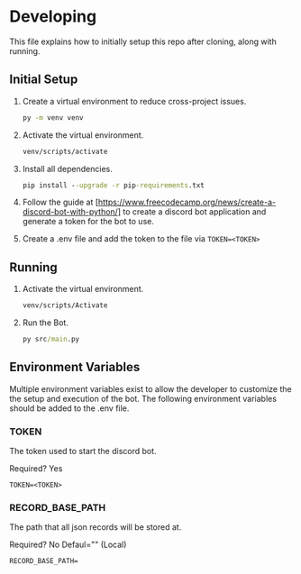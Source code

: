 # Developing

This file explains how to initially setup this repo after cloning, along with
running.

## Initial Setup

1. Create a virtual environment to reduce cross-project issues.

    ```cmd
    py -m venv venv
    ```

2. Activate the virtual environment.

    ```cmd
    venv/scripts/activate
    ```

3. Install all dependencies.

    ```cmd
    pip install --upgrade -r pip-requirements.txt
    ```

4. Follow the guide at [https://www.freecodecamp.org/news/create-a-discord-bot-with-python/]
to create a discord bot application and generate a token for the bot to use.

5. Create a .env file and add the token to the file via ```TOKEN=<TOKEN>```

## Running

1. Activate the virtual environment.

    ```cmd
    venv/scripts/Activate
    ```

2. Run the Bot.

    ```cmd
    py src/main.py
    ```

## Environment Variables

Multiple environment variables exist to allow the developer to customize the
the setup and execution of the bot. The following environment variables should
be added to the .env file.

### TOKEN

The token used to start the discord bot.

Required? Yes

```TOKEN=<TOKEN>```

### RECORD_BASE_PATH

The path that all json records will be stored at.

Required? No Defaul="" (Local)

```RECORD_BASE_PATH=```
